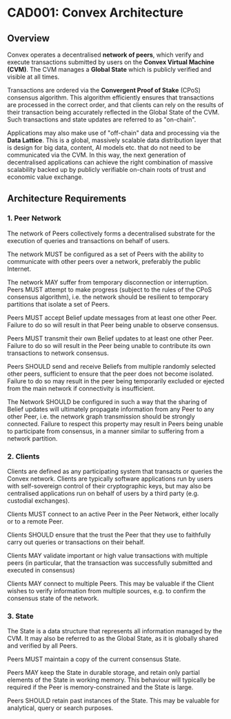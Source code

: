 # CAD001: Convex Architecture

## Overview

Convex operates a decentralised **network of peers**, which verify and execute transactions submitted by users on the **Convex Virtual Machine (CVM)**. The CVM manages a **Global State** which is publicly verified and visible at all times.

Transactions are ordered via the **Convergent Proof of Stake** (CPoS) consensus algorithm. This algorithm efficiently ensures that transactions are processed in the correct order, and that clients can rely on the results of their transaction being accurately reflected in the Global State of the CVM. Such transactions and state updates are referred to as "on-chain".

Applications may also make use of "off-chain" data and processing via the **Data Lattice**. This is a global, massively scalable data distribution layer that is design for big data, content, AI models etc. that do not need to be communicated via the CVM. In this way, the next generation of decentralised applications can achieve the right combination of massive scalability backed up by publicly verifiable on-chain roots of trust and economic value exchange.

## Architecture Requirements

### 1. Peer Network

The network of Peers collectively forms a decentralised substrate for the execution of queries and transactions on behalf of users.

The network MUST be configured as a set of Peers with the ability to communicate with other peers over a network, preferably the public Internet.

The network MAY suffer from temporary disconnection or interruption. Peers MUST attempt to make progress (subject to the rules of the CPoS consensus algorithm), i.e. the network should be resilient to temporary partitions that isolate a set of Peers.

Peers MUST accept Belief update messages from at least one other Peer. Failure to do so will result in that Peer being unable to observe consensus.

Peers MUST transmit their own Belief updates to at least one other Peer. Failure to do so will result in the Peer being unable to contribute its own transactions to network consensus.

Peers SHOULD send and receive Beliefs from multiple randomly selected other peers, sufficient to ensure that the peer does not become isolated. Failure to do so may result in the peer being temporarily excluded or ejected from the main network if connectivity is insufficient.

The Network SHOULD be configured in such a way that the sharing of Belief updates will ultimately propagate information from any Peer to any other Peer, i.e. the network graph transmission should be strongly connected. Failure to respect this property may result in Peers being unable to participate from consensus, in a manner similar to suffering from a network partition.

### 2. Clients

Clients are defined as any participating system that transacts or queries the Convex network. Clients are typically software applications run by users with self-sovereign control of their cryptographic keys, but may also be centralised applications run on behalf of users by a third party (e.g. custodial exchanges).

Clients MUST connect to an active Peer in the Peer Network, either locally or to a remote Peer.

Clients SHOULD ensure that the trust the Peer that they use to faithfully carry out queries or transactions on their behalf.

Clients MAY validate important or high value transactions with multiple peers (in particular, that the transaction was successfully submitted and executed in consensus)

Clients MAY connect to multiple Peers. This may be valuable if the Client wishes to verify information from multiple sources, e.g. to confirm the consensus state of the network.

### 3. State

The State is a data structure that represents all information managed by the CVM. It may also be referred to as the Global State, as it is globally shared and verified by all Peers. 

Peers MUST maintain a copy of the current consensus State.

Peers MAY keep the State in durable storage, and retain only partial elements of the State in working memory. This behaviour will typically be required if the Peer is memory-constrained and the State is large.

Peers SHOULD retain past instances of the State. This may be valuable for analytical, query or search purposes.

